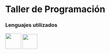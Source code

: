 # Taller de Programación
### Lenguajes utilizados
<p>
  <img src="https://raw.githubusercontent.com/jmnote/z-icons/master/svg/java.svg" width="50"/>
  <img src="https://roxyfrangutierrezblog.files.wordpress.com/2015/03/lazarus_logo_new.png" width="47"/>
</p>
